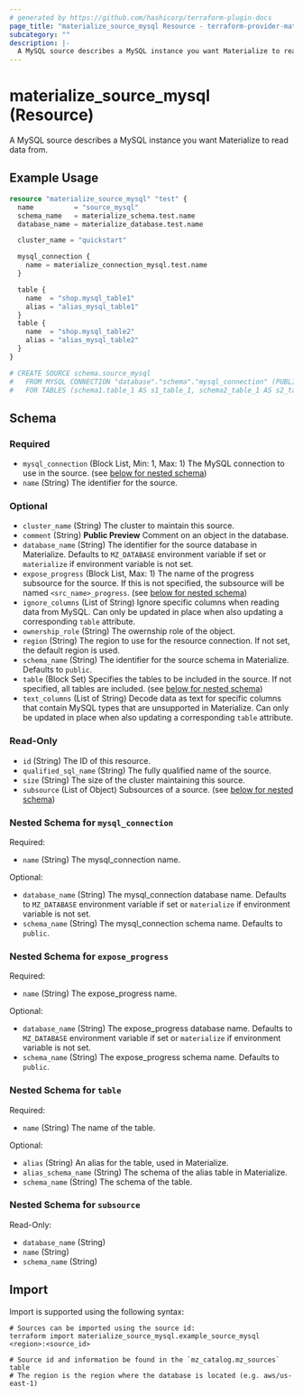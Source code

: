 ```yaml
---
# generated by https://github.com/hashicorp/terraform-plugin-docs
page_title: "materialize_source_mysql Resource - terraform-provider-materialize"
subcategory: ""
description: |-
  A MySQL source describes a MySQL instance you want Materialize to read data from.
---
```


# materialize_source_mysql (Resource)

A MySQL source describes a MySQL instance you want Materialize to read data from.

## Example Usage

```terraform
resource "materialize_source_mysql" "test" {
  name          = "source_mysql"
  schema_name   = materialize_schema.test.name
  database_name = materialize_database.test.name

  cluster_name = "quickstart"

  mysql_connection {
    name = materialize_connection_mysql.test.name
  }

  table {
    name  = "shop.mysql_table1"
    alias = "alias_mysql_table1"
  }
  table {
    name  = "shop.mysql_table2"
    alias = "alias_mysql_table2"
  }
}

# CREATE SOURCE schema.source_mysql
#   FROM MYSQL CONNECTION "database"."schema"."mysql_connection" (PUBLICATION 'mz_source')
#   FOR TABLES (schema1.table_1 AS s1_table_1, schema2_table_1 AS s2_table_1);
```

<!-- schema generated by tfplugindocs -->
## Schema

### Required

- `mysql_connection` (Block List, Min: 1, Max: 1) The MySQL connection to use in the source. (see [below for nested schema](#nestedblock--mysql_connection))
- `name` (String) The identifier for the source.

### Optional

- `cluster_name` (String) The cluster to maintain this source.
- `comment` (String) **Public Preview** Comment on an object in the database.
- `database_name` (String) The identifier for the source database in Materialize. Defaults to `MZ_DATABASE` environment variable if set or `materialize` if environment variable is not set.
- `expose_progress` (Block List, Max: 1) The name of the progress subsource for the source. If this is not specified, the subsource will be named `<src_name>_progress`. (see [below for nested schema](#nestedblock--expose_progress))
- `ignore_columns` (List of String) Ignore specific columns when reading data from MySQL. Can only be updated in place when also updating a corresponding `table` attribute.
- `ownership_role` (String) The owernship role of the object.
- `region` (String) The region to use for the resource connection. If not set, the default region is used.
- `schema_name` (String) The identifier for the source schema in Materialize. Defaults to `public`.
- `table` (Block Set) Specifies the tables to be included in the source. If not specified, all tables are included. (see [below for nested schema](#nestedblock--table))
- `text_columns` (List of String) Decode data as text for specific columns that contain MySQL types that are unsupported in Materialize. Can only be updated in place when also updating a corresponding `table` attribute.

### Read-Only

- `id` (String) The ID of this resource.
- `qualified_sql_name` (String) The fully qualified name of the source.
- `size` (String) The size of the cluster maintaining this source.
- `subsource` (List of Object) Subsources of a source. (see [below for nested schema](#nestedatt--subsource))

<a id="nestedblock--mysql_connection"></a>
### Nested Schema for `mysql_connection`

Required:

- `name` (String) The mysql_connection name.

Optional:

- `database_name` (String) The mysql_connection database name. Defaults to `MZ_DATABASE` environment variable if set or `materialize` if environment variable is not set.
- `schema_name` (String) The mysql_connection schema name. Defaults to `public`.


<a id="nestedblock--expose_progress"></a>
### Nested Schema for `expose_progress`

Required:

- `name` (String) The expose_progress name.

Optional:

- `database_name` (String) The expose_progress database name. Defaults to `MZ_DATABASE` environment variable if set or `materialize` if environment variable is not set.
- `schema_name` (String) The expose_progress schema name. Defaults to `public`.


<a id="nestedblock--table"></a>
### Nested Schema for `table`

Required:

- `name` (String) The name of the table.

Optional:

- `alias` (String) An alias for the table, used in Materialize.
- `alias_schema_name` (String) The schema of the alias table in Materialize.
- `schema_name` (String) The schema of the table.


<a id="nestedatt--subsource"></a>
### Nested Schema for `subsource`

Read-Only:

- `database_name` (String)
- `name` (String)
- `schema_name` (String)

## Import

Import is supported using the following syntax:

```shell
# Sources can be imported using the source id:
terraform import materialize_source_mysql.example_source_mysql <region>:<source_id>

# Source id and information be found in the `mz_catalog.mz_sources` table
# The region is the region where the database is located (e.g. aws/us-east-1)
```
